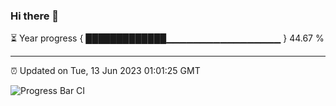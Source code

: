 ### Hi there 👋

⏳ Year progress { █████████████▁▁▁▁▁▁▁▁▁▁▁▁▁▁▁▁▁ } 44.67 %

---

⏰ Updated on Tue, 13 Jun 2023 01:01:25 GMT

![Progress Bar CI](https://github.com/liununu/liununu/workflows/Progress%20Bar%20CI/badge.svg)
